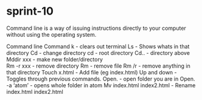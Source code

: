 # sprint-10
Command line is a way of issuing instructions directly to your computer without using the operating system.

Command line
Command k 			- 	clears out terminal
Ls				-	Shows whats in that directory
Cd				- 	change directory
cd 				- 	root directory
Cd..				-	directory above
Mddir  xxx			-	make new folder/directory		
Rm -r xxx			-	remove directory
Rm				-	remove file
Rm /r				-	remove anything in that directory
Touch x.html			-	Add file (eg index.html)
Up and down			-	Toggles through previous commands.
Open.				- 	open folder you are in
Open. -a ‘atom’		- 	opens whole folder in atom
Mv index.html index2.html	-	Rename index.html index2.html
